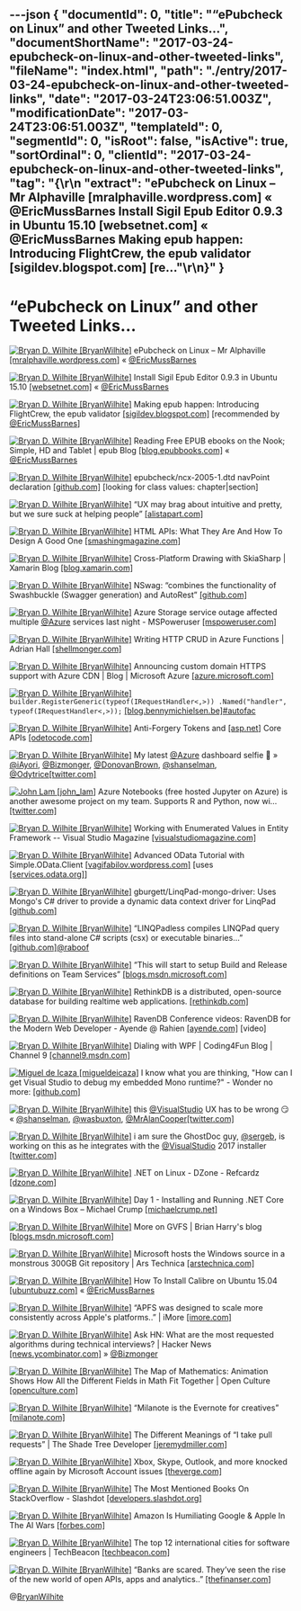 ---json
{
  "documentId": 0,
  "title": "“ePubcheck on Linux” and other Tweeted Links…",
  "documentShortName": "2017-03-24-epubcheck-on-linux-and-other-tweeted-links",
  "fileName": "index.html",
  "path": "./entry/2017-03-24-epubcheck-on-linux-and-other-tweeted-links",
  "date": "2017-03-24T23:06:51.003Z",
  "modificationDate": "2017-03-24T23:06:51.003Z",
  "templateId": 0,
  "segmentId": 0,
  "isRoot": false,
  "isActive": true,
  "sortOrdinal": 0,
  "clientId": "2017-03-24-epubcheck-on-linux-and-other-tweeted-links",
  "tag": "{\r\n  \"extract\": \"ePubcheck on Linux – Mr Alphaville [mralphaville.wordpress.com] « @EricMussBarnes Install Sigil Epub Editor 0.9.3 in Ubuntu 15.10 [websetnet.com] « @EricMussBarnes Making epub happen: Introducing FlightCrew, the epub validator [sigildev.blogspot.com] [re...\"\r\n}"
}
---

# “ePubcheck on Linux” and other Tweeted Links…

[<img alt="Bryan D. Wilhite [BryanWilhite]" src="https://songhay.blob.core.windows.net/shared-social-twitter/BryanWilhite.jpeg">](http://songhayblog.azurewebsites.net/ "Bryan D. Wilhite [BryanWilhite]") ePubcheck on Linux – Mr Alphaville [[mralphaville.wordpress.com]](https://mralphaville.wordpress.com/2013/09/28/epubcheck-on-linux/) « [@EricMussBarnes](http://twitter.com/EricMussBarnes)

[<img alt="Bryan D. Wilhite [BryanWilhite]" src="https://songhay.blob.core.windows.net/shared-social-twitter/BryanWilhite.jpeg">](http://songhayblog.azurewebsites.net/ "Bryan D. Wilhite [BryanWilhite]") Install Sigil Epub Editor 0.9.3 in Ubuntu 15.10 [[websetnet.com]](https://websetnet.com/install-sigil-epub-editor-093-ubuntu-1510/) « [@EricMussBarnes](http://twitter.com/EricMussBarnes)

[<img alt="Bryan D. Wilhite [BryanWilhite]" src="https://songhay.blob.core.windows.net/shared-social-twitter/BryanWilhite.jpeg">](http://songhayblog.azurewebsites.net/ "Bryan D. Wilhite [BryanWilhite]") Making epub happen: Introducing FlightCrew, the epub validator [[sigildev.blogspot.com]](http://sigildev.blogspot.com/2010/10/introducing-flightcrew-epub-validator.html) [recommended by [@EricMussBarnes](http://twitter.com/EricMussBarnes)]

[<img alt="Bryan D. Wilhite [BryanWilhite]" src="https://songhay.blob.core.windows.net/shared-social-twitter/BryanWilhite.jpeg">](http://songhayblog.azurewebsites.net/ "Bryan D. Wilhite [BryanWilhite]") Reading Free EPUB ebooks on the Nook; Simple, HD and Tablet | epub Blog [[blog.epubbooks.com]](http://blog.epubbooks.com/1168/reading-free-epubs-on-the-nook) « [@EricMussBarnes](http://twitter.com/EricMussBarnes)

[<img alt="Bryan D. Wilhite [BryanWilhite]" src="https://songhay.blob.core.windows.net/shared-social-twitter/BryanWilhite.jpeg">](http://songhayblog.azurewebsites.net/ "Bryan D. Wilhite [BryanWilhite]") epubcheck/ncx-2005-1.dtd navPoint declaration [[github.com]](https://github.com/IDPF/epubcheck/blob/38a2d5c2ab33cd50f345d2028d124948682d8acc/src/main/resources/com/adobe/epubcheck/schema/20/dtd/ncx-2005-1.dtd#L139) [looking for class values: chapter|section]

[<img alt="Bryan D. Wilhite [BryanWilhite]" src="https://songhay.blob.core.windows.net/shared-social-twitter/BryanWilhite.jpeg">](http://songhayblog.azurewebsites.net/ "Bryan D. Wilhite [BryanWilhite]") “UX may brag about intuitive and pretty, but we sure suck at helping people” [[alistapart.com]](http://alistapart.com/article/i-dont-need-help)

[<img alt="Bryan D. Wilhite [BryanWilhite]" src="https://songhay.blob.core.windows.net/shared-social-twitter/BryanWilhite.jpeg">](http://songhayblog.azurewebsites.net/ "Bryan D. Wilhite [BryanWilhite]") HTML APIs: What They Are And How To Design A Good One [[smashingmagazine.com]](https://www.smashingmagazine.com/2017/02/designing-html-apis/)

[<img alt="Bryan D. Wilhite [BryanWilhite]" src="https://songhay.blob.core.windows.net/shared-social-twitter/BryanWilhite.jpeg">](http://songhayblog.azurewebsites.net/ "Bryan D. Wilhite [BryanWilhite]") Cross-Platform Drawing with SkiaSharp | Xamarin Blog [[blog.xamarin.com]](https://blog.xamarin.com/drawing-with-skiasharp/)

[<img alt="Bryan D. Wilhite [BryanWilhite]" src="https://songhay.blob.core.windows.net/shared-social-twitter/BryanWilhite.jpeg">](http://songhayblog.azurewebsites.net/ "Bryan D. Wilhite [BryanWilhite]") NSwag: “combines the functionality of Swashbuckle (Swagger generation) and AutoRest” [[github.com]](https://github.com/NSwag/NSwag)

[<img alt="Bryan D. Wilhite [BryanWilhite]" src="https://songhay.blob.core.windows.net/shared-social-twitter/BryanWilhite.jpeg">](http://songhayblog.azurewebsites.net/ "Bryan D. Wilhite [BryanWilhite]") Azure Storage service outage affected multiple [@Azure](http://twitter.com/Azure) services last night - MSPoweruser [[mspoweruser.com]](https://mspoweruser.com/azure-storage-service-outage-affected-multiple-azure-services-last-night/)

[<img alt="Bryan D. Wilhite [BryanWilhite]" src="https://songhay.blob.core.windows.net/shared-social-twitter/BryanWilhite.jpeg">](http://songhayblog.azurewebsites.net/ "Bryan D. Wilhite [BryanWilhite]") Writing HTTP CRUD in Azure Functions | Adrian Hall [[shellmonger.com]](https://shellmonger.com/2016/12/15/writing-http-crud-in-azure-functions/)

[<img alt="Bryan D. Wilhite [BryanWilhite]" src="https://songhay.blob.core.windows.net/shared-social-twitter/BryanWilhite.jpeg">](http://songhayblog.azurewebsites.net/ "Bryan D. Wilhite [BryanWilhite]") Announcing custom domain HTTPS support with Azure CDN | Blog | Microsoft Azure [[azure.microsoft.com]](https://azure.microsoft.com/en-us/blog/announcing-custom-domain-https-support-with-azure-cdn/)

[<img alt="Bryan D. Wilhite [BryanWilhite]" src="https://songhay.blob.core.windows.net/shared-social-twitter/BryanWilhite.jpeg">](http://songhayblog.azurewebsites.net/ "Bryan D. Wilhite [BryanWilhite]") `builder.RegisterGeneric(typeof(IRequestHandler<,>)) .Named("handler", typeof(IRequestHandler<,>));` [[blog.bennymichielsen.be]](http://blog.bennymichielsen.be/2017/02/07/creating-solid-classes-with-autofac/)[#autofac](http://twitter.com/search?q=%23autofac)

[<img alt="Bryan D. Wilhite [BryanWilhite]" src="https://songhay.blob.core.windows.net/shared-social-twitter/BryanWilhite.jpeg">](http://songhayblog.azurewebsites.net/ "Bryan D. Wilhite [BryanWilhite]") Anti-Forgery Tokens and [[asp.net]](http://ASP.NET) Core APIs [[odetocode.com]](http://odetocode.com/blogs/scott/archive/2017/02/06/anti-forgery-tokens-and-asp-net-core-apis.aspx)

[<img alt="Bryan D. Wilhite [BryanWilhite]" src="https://songhay.blob.core.windows.net/shared-social-twitter/BryanWilhite.jpeg">](http://songhayblog.azurewebsites.net/ "Bryan D. Wilhite [BryanWilhite]") My latest [@Azure](http://twitter.com/Azure) dashboard selfie 🤠 » [@iAyori](http://twitter.com/iAyori), [@Bizmonger](http://twitter.com/Bizmonger), [@DonovanBrown](http://twitter.com/DonovanBrown), [@shanselman](http://twitter.com/shanselman), [@Odytrice](http://twitter.com/Odytrice)[[twitter.com]](https://twitter.com/BryanWilhite/status/842846126982103041/photo/1)

[<img alt="John Lam [john_lam]" src="https://songhay.blob.core.windows.net/shared-social-twitter/john_lam.jpg">](https://github.com/jflam "John Lam [john_lam]") Azure Notebooks (free hosted Jupyter on Azure) is another awesome project on my team. Supports R and Python, now wi… [[twitter.com]](https://twitter.com/i/web/status/845021776262279168)

[<img alt="Bryan D. Wilhite [BryanWilhite]" src="https://songhay.blob.core.windows.net/shared-social-twitter/BryanWilhite.jpeg">](http://songhayblog.azurewebsites.net/ "Bryan D. Wilhite [BryanWilhite]") Working with Enumerated Values in Entity Framework -- Visual Studio Magazine [[visualstudiomagazine.com]](https://visualstudiomagazine.com/articles/2017/02/01/enumerated-values.aspx)

[<img alt="Bryan D. Wilhite [BryanWilhite]" src="https://songhay.blob.core.windows.net/shared-social-twitter/BryanWilhite.jpeg">](http://songhayblog.azurewebsites.net/ "Bryan D. Wilhite [BryanWilhite]") Advanced OData Tutorial with Simple.OData.Client [[vagifabilov.wordpress.com]](https://vagifabilov.wordpress.com/tag/simple-odata-client/?platform=hootsuite) [uses [[services.odata.org]](http://services.odata.org)]

[<img alt="Bryan D. Wilhite [BryanWilhite]" src="https://songhay.blob.core.windows.net/shared-social-twitter/BryanWilhite.jpeg">](http://songhayblog.azurewebsites.net/ "Bryan D. Wilhite [BryanWilhite]") gburgett/LinqPad-mongo-driver: Uses Mongo's C# driver to provide a dynamic data context driver for LinqPad [[github.com]](https://github.com/gburgett/LinqPad-mongo-driver)

[<img alt="Bryan D. Wilhite [BryanWilhite]" src="https://songhay.blob.core.windows.net/shared-social-twitter/BryanWilhite.jpeg">](http://songhayblog.azurewebsites.net/ "Bryan D. Wilhite [BryanWilhite]") “LINQPadless compiles LINQPad query files into stand-alone C# scripts (csx) or executable binaries…” [[github.com]](https://github.com/linqpadless/LinqPadless)[@raboof](http://twitter.com/raboof)

[<img alt="Bryan D. Wilhite [BryanWilhite]" src="https://songhay.blob.core.windows.net/shared-social-twitter/BryanWilhite.jpeg">](http://songhayblog.azurewebsites.net/ "Bryan D. Wilhite [BryanWilhite]") “This will start to setup Build and Release definitions on Team Services” [[blogs.msdn.microsoft.com]](https://blogs.msdn.microsoft.com/visualstudio/2017/02/06/continuous-delivery-tools-extension-visual-studio-2017/)

[<img alt="Bryan D. Wilhite [BryanWilhite]" src="https://songhay.blob.core.windows.net/shared-social-twitter/BryanWilhite.jpeg">](http://songhayblog.azurewebsites.net/ "Bryan D. Wilhite [BryanWilhite]") RethinkDB is a distributed, open-source database for building realtime web applications. [[rethinkdb.com]](https://rethinkdb.com/blog/rethinkdb-joins-linux-foundation/)

[<img alt="Bryan D. Wilhite [BryanWilhite]" src="https://songhay.blob.core.windows.net/shared-social-twitter/BryanWilhite.jpeg">](http://songhayblog.azurewebsites.net/ "Bryan D. Wilhite [BryanWilhite]") RavenDB Conference videos: RavenDB for the Modern Web Developer - Ayende @ Rahien [[ayende.com]](https://ayende.com/blog/176871/ravendb-conference-videos-ravendb-for-the-modern-web-developer?Key=80ef11e3-61db-497d-9d62-48dc540238af) [video]

[<img alt="Bryan D. Wilhite [BryanWilhite]" src="https://songhay.blob.core.windows.net/shared-social-twitter/BryanWilhite.jpeg">](http://songhayblog.azurewebsites.net/ "Bryan D. Wilhite [BryanWilhite]") Dialing with WPF | Coding4Fun Blog | Channel 9 [[channel9.msdn.com]](https://channel9.msdn.com/coding4fun/blog/Dialing-with-WPF)

[<img alt="Miguel de Icaza [migueldeicaza]" src="https://songhay.blob.core.windows.net/shared-social-twitter/migueldeicaza.png">](http://tirania.org/blog "Miguel de Icaza [migueldeicaza]") I know what you are thinking, "How can I get Visual Studio to debug my embedded Mono runtime?" - Wonder no more: [[github.com]](https://github.com/xamarin/vs-mono-debugger-sample)

[<img alt="Bryan D. Wilhite [BryanWilhite]" src="https://songhay.blob.core.windows.net/shared-social-twitter/BryanWilhite.jpeg">](http://songhayblog.azurewebsites.net/ "Bryan D. Wilhite [BryanWilhite]") this [@VisualStudio](http://twitter.com/VisualStudio) UX has to be wrong 😏 « [@shanselman](http://twitter.com/shanselman), [@wasbuxton](http://twitter.com/wasbuxton), [@MrAlanCooper](http://twitter.com/MrAlanCooper)[[twitter.com]](https://twitter.com/BryanWilhite/status/844652602201563136/photo/1)

[<img alt="Bryan D. Wilhite [BryanWilhite]" src="https://songhay.blob.core.windows.net/shared-social-twitter/BryanWilhite.jpeg">](http://songhayblog.azurewebsites.net/ "Bryan D. Wilhite [BryanWilhite]") i am sure the GhostDoc guy, [@sergeb](http://twitter.com/sergeb), is working on this as he integrates with the [@VisualStudio](http://twitter.com/VisualStudio) 2017 installer [[twitter.com]](https://twitter.com/BryanWilhite/status/844649499263885313/photo/1)

[<img alt="Bryan D. Wilhite [BryanWilhite]" src="https://songhay.blob.core.windows.net/shared-social-twitter/BryanWilhite.jpeg">](http://songhayblog.azurewebsites.net/ "Bryan D. Wilhite [BryanWilhite]") .NET on Linux - DZone - Refcardz [[dzone.com]](https://dzone.com/refcardz/net-on-linux)

[<img alt="Bryan D. Wilhite [BryanWilhite]" src="https://songhay.blob.core.windows.net/shared-social-twitter/BryanWilhite.jpeg">](http://songhayblog.azurewebsites.net/ "Bryan D. Wilhite [BryanWilhite]") Day 1 - Installing and Running .NET Core on a Windows Box – Michael Crump [[michaelcrump.net]](http://michaelcrump.net/getting-started-with-aspnetcore/)

[<img alt="Bryan D. Wilhite [BryanWilhite]" src="https://songhay.blob.core.windows.net/shared-social-twitter/BryanWilhite.jpeg">](http://songhayblog.azurewebsites.net/ "Bryan D. Wilhite [BryanWilhite]") More on GVFS | Brian Harry's blog [[blogs.msdn.microsoft.com]](https://blogs.msdn.microsoft.com/bharry/2017/02/07/more-on-gvfs/)

[<img alt="Bryan D. Wilhite [BryanWilhite]" src="https://songhay.blob.core.windows.net/shared-social-twitter/BryanWilhite.jpeg">](http://songhayblog.azurewebsites.net/ "Bryan D. Wilhite [BryanWilhite]") Microsoft hosts the Windows source in a monstrous 300GB Git repository | Ars Technica [[arstechnica.com]](https://arstechnica.com/information-technology/2017/02/microsoft-hosts-the-windows-source-in-a-monstrous-300gb-git-repository/)

[<img alt="Bryan D. Wilhite [BryanWilhite]" src="https://songhay.blob.core.windows.net/shared-social-twitter/BryanWilhite.jpeg">](http://songhayblog.azurewebsites.net/ "Bryan D. Wilhite [BryanWilhite]") How To Install Calibre on Ubuntu 15.04 [[ubuntubuzz.com]](http://www.ubuntubuzz.com/2015/06/how-to-install-calibre-on-ubuntu-1504.html) « [@EricMussBarnes](http://twitter.com/EricMussBarnes)

[<img alt="Bryan D. Wilhite [BryanWilhite]" src="https://songhay.blob.core.windows.net/shared-social-twitter/BryanWilhite.jpeg">](http://songhayblog.azurewebsites.net/ "Bryan D. Wilhite [BryanWilhite]") “APFS was designed to scale more consistently across Apple's platforms..” | iMore [[imore.com]](http://www.imore.com/apple-file-system-apfs-and-what-you-need-know)

[<img alt="Bryan D. Wilhite [BryanWilhite]" src="https://songhay.blob.core.windows.net/shared-social-twitter/BryanWilhite.jpeg">](http://songhayblog.azurewebsites.net/ "Bryan D. Wilhite [BryanWilhite]") Ask HN: What are the most requested algorithms during technical interviews? | Hacker News [[news.ycombinator.com]](https://news.ycombinator.com/item?id=13588993) » [@Bizmonger](http://twitter.com/Bizmonger)

[<img alt="Bryan D. Wilhite [BryanWilhite]" src="https://songhay.blob.core.windows.net/shared-social-twitter/BryanWilhite.jpeg">](http://songhayblog.azurewebsites.net/ "Bryan D. Wilhite [BryanWilhite]") The Map of Mathematics: Animation Shows How All the Different Fields in Math Fit Together | Open Culture [[openculture.com]](http://www.openculture.com/2017/02/the-map-of-mathematics.html)

[<img alt="Bryan D. Wilhite [BryanWilhite]" src="https://songhay.blob.core.windows.net/shared-social-twitter/BryanWilhite.jpeg">](http://songhayblog.azurewebsites.net/ "Bryan D. Wilhite [BryanWilhite]") “Milanote is the Evernote for creatives” [[milanote.com]](http://www.milanote.com/)

[<img alt="Bryan D. Wilhite [BryanWilhite]" src="https://songhay.blob.core.windows.net/shared-social-twitter/BryanWilhite.jpeg">](http://songhayblog.azurewebsites.net/ "Bryan D. Wilhite [BryanWilhite]") The Different Meanings of “I take pull requests” | The Shade Tree Developer [[jeremydmiller.com]](https://jeremydmiller.com/2017/02/06/the-different-meanings-of-i-take-pull-requests/)

[<img alt="Bryan D. Wilhite [BryanWilhite]" src="https://songhay.blob.core.windows.net/shared-social-twitter/BryanWilhite.jpeg">](http://songhayblog.azurewebsites.net/ "Bryan D. Wilhite [BryanWilhite]") Xbox, Skype, Outlook, and more knocked offline again by Microsoft Account issues [[theverge.com]](http://www.theverge.com/2017/3/21/15009940/microsoft-account-second-outage-march-2017)

[<img alt="Bryan D. Wilhite [BryanWilhite]" src="https://songhay.blob.core.windows.net/shared-social-twitter/BryanWilhite.jpeg">](http://songhayblog.azurewebsites.net/ "Bryan D. Wilhite [BryanWilhite]") The Most Mentioned Books On StackOverflow - Slashdot [[developers.slashdot.org]](https://developers.slashdot.org/story/17/02/08/1519234/the-most-mentioned-books-on-stackoverflow?utm_source=feedly1.0mainlinkanon&utm_medium=feed)

[<img alt="Bryan D. Wilhite [BryanWilhite]" src="https://songhay.blob.core.windows.net/shared-social-twitter/BryanWilhite.jpeg">](http://songhayblog.azurewebsites.net/ "Bryan D. Wilhite [BryanWilhite]") Amazon Is Humiliating Google & Apple In The AI Wars [[forbes.com]](http://www.forbes.com/sites/jaymcgregor/2017/02/08/amazon-has-the-winning-ai-formula-for-beating-google-apple/#7c07b2db626e)

[<img alt="Bryan D. Wilhite [BryanWilhite]" src="https://songhay.blob.core.windows.net/shared-social-twitter/BryanWilhite.jpeg">](http://songhayblog.azurewebsites.net/ "Bryan D. Wilhite [BryanWilhite]") The top 12 international cities for software engineers | TechBeacon [[techbeacon.com]](https://techbeacon.com/top-12-international-cities-software-engineers)

[<img alt="Bryan D. Wilhite [BryanWilhite]" src="https://songhay.blob.core.windows.net/shared-social-twitter/BryanWilhite.jpeg">](http://songhayblog.azurewebsites.net/ "Bryan D. Wilhite [BryanWilhite]") “Banks are scared. They’ve seen the rise of the new world of open APIs, apps and analytics..” [[thefinanser.com]](http://thefinanser.com/2017/02/banks-getting-around-open-banking-psd2.html/)

@[BryanWilhite](https://twitter.com/BryanWilhite)
